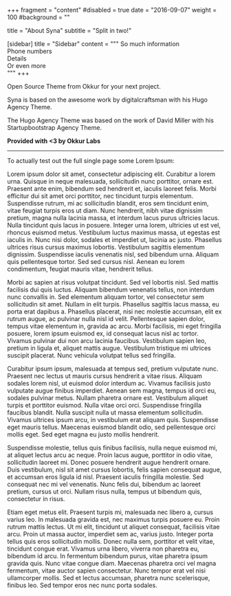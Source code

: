 +++
fragment = "content"
#disabled = true
date = "2016-09-07"
weight = 100
#background = ""

title = "About Syna"
subtitle = "Split in two!"

[sidebar]
  title = "Sidebar"
  content = """
So much information  
Phone numbers  
Details  
Or even more  
"""
+++

Open Source Theme from Okkur for your next project.

Syna is based on the awesome work by digitalcraftsman with his Hugo Agency Theme.

The Hugo Agency Theme was based on the work of David Miller with his Startupbootstrap Agency Theme.

**Provided with <3 by Okkur Labs**

---

To actually test out the full single page some Lorem Ipsum:

Lorem ipsum dolor sit amet, consectetur adipiscing elit. Curabitur a lorem urna. Quisque in neque malesuada, sollicitudin nunc porttitor, ornare est. Praesent ante enim, bibendum sed hendrerit et, iaculis laoreet felis. Morbi efficitur dui sit amet orci porttitor, nec tincidunt turpis elementum. Suspendisse rutrum, mi ac sollicitudin blandit, eros sem tincidunt enim, vitae feugiat turpis eros ut diam. Nunc hendrerit, nibh vitae dignissim pretium, magna nulla lacinia massa, et interdum lacus purus ultricies lacus. Nulla tincidunt quis lacus in posuere. Integer urna lorem, ultricies ut est vel, rhoncus euismod metus. Vestibulum luctus maximus massa, ut egestas est iaculis in. Nunc nisi dolor, sodales et imperdiet ut, lacinia ac justo. Phasellus ultrices risus cursus maximus lobortis. Vestibulum sagittis elementum dignissim. Suspendisse iaculis venenatis nisl, sed bibendum urna. Aliquam quis pellentesque tortor. Sed sed cursus nisl. Aenean eu lorem condimentum, feugiat mauris vitae, hendrerit tellus.

Morbi ac sapien at risus volutpat tincidunt. Sed vel lobortis nisl. Sed mattis facilisis dui quis luctus. Aliquam bibendum venenatis tellus, non interdum nunc convallis in. Sed elementum aliquam tortor, vel consectetur sem sollicitudin sit amet. Nullam in elit turpis. Phasellus sagittis lacus massa, eu porta erat dapibus a. Phasellus placerat, nisi nec molestie accumsan, elit ex rutrum augue, ac pulvinar nulla nisl id velit. Pellentesque sapien dolor, tempus vitae elementum in, gravida ac arcu. Morbi facilisis, mi eget fringilla posuere, lorem ipsum euismod ex, id consequat lacus nisl ac tortor. Vivamus pulvinar dui non arcu lacinia faucibus. Vestibulum sapien leo, pretium in ligula et, aliquet mattis augue. Vestibulum tristique mi ultrices suscipit placerat. Nunc vehicula volutpat tellus sed fringilla.

Curabitur ipsum ipsum, malesuada at tempus sed, pretium vulputate nunc. Praesent nec lectus ut mauris cursus hendrerit a vitae risus. Aliquam sodales lorem nisl, ut euismod dolor interdum ac. Vivamus facilisis justo vulputate augue finibus imperdiet. Aenean sem magna, tempus id orci eu, sodales pulvinar metus. Nullam pharetra ornare est. Vestibulum aliquet turpis et porttitor euismod. Nulla vitae orci orci. Suspendisse fringilla faucibus blandit. Nulla suscipit nulla ut massa elementum sollicitudin. Vivamus ultrices ipsum arcu, in vestibulum erat aliquam quis. Suspendisse eget mauris tellus. Maecenas euismod blandit odio, sed pellentesque orci mollis eget. Sed eget magna eu justo mollis hendrerit.

Suspendisse molestie, tellus quis finibus facilisis, nulla neque euismod mi, at aliquet lectus arcu ac neque. Proin lacus augue, porttitor in odio vitae, sollicitudin laoreet mi. Donec posuere hendrerit augue hendrerit ornare. Duis vestibulum, nisl sit amet cursus lobortis, felis sapien consequat augue, et accumsan eros ligula id nisl. Praesent iaculis fringilla molestie. Sed consequat nec mi vel venenatis. Nunc felis dui, bibendum ac laoreet pretium, cursus ut orci. Nullam risus nulla, tempus ut bibendum quis, consectetur in risus.

Etiam eget metus elit. Praesent turpis mi, malesuada nec libero a, cursus varius leo. In malesuada gravida est, nec maximus turpis posuere eu. Proin rutrum mattis lectus. Ut mi elit, tincidunt ut aliquet consequat, facilisis vitae arcu. Proin ut massa auctor, imperdiet sem ac, varius justo. Integer porta tellus quis eros sollicitudin mollis. Donec nulla sem, porttitor et velit vitae, tincidunt congue erat. Vivamus urna libero, viverra non pharetra eu, bibendum id arcu. In fermentum bibendum purus, vitae pharetra ipsum gravida quis. Nunc vitae congue diam. Maecenas pharetra orci vel magna fermentum, vitae auctor sapien consectetur. Nunc tempor erat vel nisi ullamcorper mollis. Sed et lectus accumsan, pharetra nunc scelerisque, finibus leo. Sed tempor eros nec nunc porta sodales.
